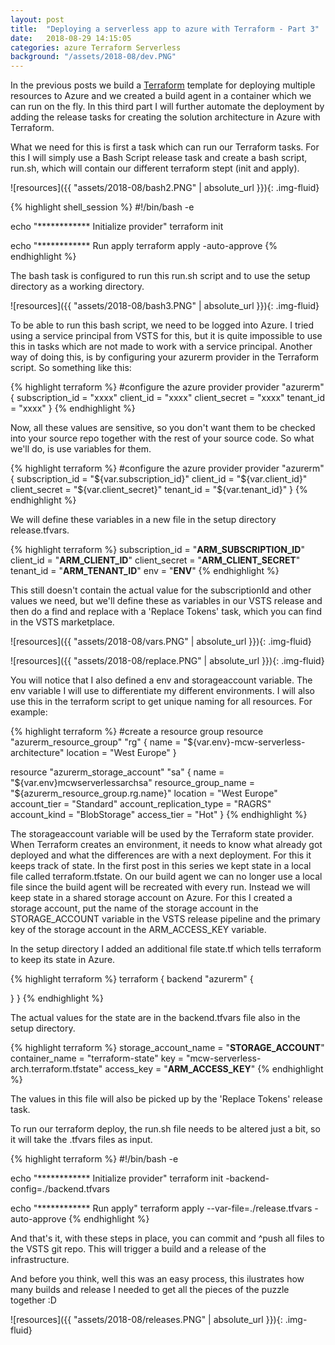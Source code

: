 ```yaml
---
layout: post
title:  "Deploying a serverless app to azure with Terraform - Part 3"
date:   2018-08-29 14:15:05
categories: azure Terraform Serverless
background: "/assets/2018-08/dev.PNG"
---
```


In the previous posts we build a [Terraform][terraformstart] template for deploying multiple resources to Azure and we created a build agent in a container which we can run on the fly. In this third part I will further automate the deployment by adding the release tasks for creating the solution architecture in Azure with Terraform.

What we need for this is first a task which can run our Terraform tasks. For this I will simply use a Bash Script release task and create a bash script, run.sh, which will contain our different terraform stept (init and apply). 

![resources]({{ "assets/2018-08/bash2.PNG" | absolute_url }}){: .img-fluid}

{% highlight shell_session %}
#!/bin/bash -e

echo "************ Initialize provider"
terraform init

echo "************ Run apply
terraform apply -auto-approve 
{% endhighlight %}

The bash task is configured to run this run.sh script and to use the setup directory as a working directory. 

![resources]({{ "assets/2018-08/bash3.PNG" | absolute_url }}){: .img-fluid}

To be able to run this bash script, we need to be logged into Azure. I tried using a service principal from VSTS for this, but it is quite impossible to use this in tasks which are not made to work with a service principal. Another way of doing this, is by configuring your azurerm provider in the Terraform script. So something like this:

{% highlight terraform %}
#configure the azure provider
provider "azurerm" {
  subscription_id = "xxxx"
  client_id       = "xxxx"
  client_secret   = "xxxx"
  tenant_id       = "xxxx"
}
{% endhighlight %}

Now, all these values are sensitive, so you don't want them to be checked into your source repo together with the rest of your source code. So what we'll do, is use variables for them. 

{% highlight terraform %}
#configure the azure provider
provider "azurerm" {
  subscription_id = "${var.subscription_id}"
  client_id       = "${var.client_id}"
  client_secret   = "${var.client_secret}"
  tenant_id       = "${var.tenant_id}"
}
{% endhighlight %}

We will define these variables in a new file in the setup directory release.tfvars.

{% highlight terraform %}
subscription_id = "__ARM_SUBSCRIPTION_ID__"
client_id = "__ARM_CLIENT_ID__"
client_secret = "__ARM_CLIENT_SECRET__"
tenant_id = "__ARM_TENANT_ID__"
env = "__ENV__"
{% endhighlight %}

This still doesn't contain the actual value for the subscriptionId and other values we need, but we'll define these as variables in our VSTS release and then do a find and replace with a 'Replace Tokens' task, which you can find in the VSTS marketplace. 

![resources]({{ "assets/2018-08/vars.PNG" | absolute_url }}){: .img-fluid}

![resources]({{ "assets/2018-08/replace.PNG" | absolute_url }}){: .img-fluid}

You will notice that I also defined a env and storageaccount variable. The env variable I will use to differentiate my different environments. I will also use this in the terraform script to get unique naming for all resources. For example:

{% highlight terraform %}
#create a resource group
resource "azurerm_resource_group" "rg" {
    name = "${var.env}-mcw-serverless-architecture"
    location = "West Europe"
}

resource "azurerm_storage_account" "sa" {
  name                     = "${var.env}mcwserverlessarchsa"
  resource_group_name      = "${azurerm_resource_group.rg.name}"
  location                 = "West Europe"
  account_tier             = "Standard"
  account_replication_type = "RAGRS"
  account_kind             = "BlobStorage"
  access_tier              = "Hot"
}
{% endhighlight %}

The storageaccount variable will be used by the Terraform state provider. When Terraform creates an environment, it needs to know what already got deployed and what the differences are with a next deployment. For this it keeps track of state. In the first post in this series we kept state in a local file called terraform.tfstate. On our build agent we can no longer use a local file since the build agent will be recreated with every run. Instead we will keep state in a shared storage account on Azure. For this I created a storage account, put the name of the storage account in the STORAGE_ACCOUNT variable in the VSTS release pipeline and the primary key of the storage account in the ARM_ACCESS_KEY variable. 

In the setup directory I added an additional file state.tf which tells terraform to keep its state in Azure. 

{% highlight terraform %}
terraform {
  backend "azurerm" {

  }
}
{% endhighlight %}

The actual values for the state are in the backend.tfvars file also in the setup directory.

{% highlight terraform %}
storage_account_name = "__STORAGE_ACCOUNT__"
container_name = "terraform-state"
key = "mcw-serverless-arch.terraform.tfstate"
access_key = "__ARM_ACCESS_KEY__"
{% endhighlight %}

The values in this file will also be picked up by the 'Replace Tokens' release task. 

To run our terraform deploy, the run.sh file needs to be altered just a bit, so it will take the .tfvars files as input. 

{% highlight terraform %}
#!/bin/bash -e

echo "************ Initialize provider"
terraform init -backend-config=./backend.tfvars

echo "************ Run apply"
terraform apply --var-file=./release.tfvars -auto-approve 
{% endhighlight %}

And that's it, with these steps in place, you can commit and ^push all files to the VSTS git repo. This will trigger a build and a release of the infrastructure. 

And before you think, well this was an easy process, this ilustrates how many builds and release I needed to get all the pieces of the puzzle together :D 

![resources]({{ "assets/2018-08/releases.PNG" | absolute_url }}){: .img-fluid}

[terraformstart]: https://www.terraform.io/
